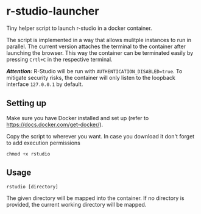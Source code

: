 # r-studio-launcher
Tiny helper script to launch r-studio in a docker container.

The script is implemented in a way that allows mulitple instances to run in parallel. The current version attaches the terminal to the container after launching the browser. This way the container can be terminated easily by pressing `Crtl+C` in the respective terminal.

**_Attention:_** R-Studio will be run with `AUTHENTICATION_DISABLED=true`. To mitigate security risks, the container will only listen to the loopback interface `127.0.0.1` by default.

## Setting up
Make sure you have Docker installed and set up (refer to https://docs.docker.com/get-docker/).

Copy the script to wherever you want. In case you download it don't forget to add execution permissions
```console
chmod +x rstudio
```

## Usage
```console
rstudio [directory]
```

The given directory will be mapped into the container. If no directory is provided, the current working directory will be mapped.
